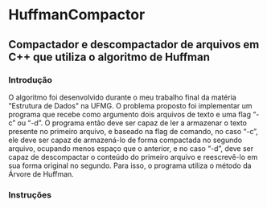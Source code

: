 # HuffmanCompactor

## Compactador e descompactador de arquivos em C++ que utiliza o algoritmo de Huffman

### Introdução

O algoritmo foi desenvolvido durante o meu trabalho final da matéria "Estrutura de Dados" na UFMG. O problema proposto foi implementar um programa que recebe como argumento dois arquivos de texto e uma flag “-c” ou “-d”. O programa então deve ser capaz de ler a armazenar o texto presente no primeiro arquivo, e baseado na flag de comando, no caso “-c”, ele deve ser capaz de armazená-lo de forma compactada no segundo arquivo, ocupando menos espaço que o anterior, e no caso “-d”, deve ser capaz de descompactar o conteúdo do primeiro arquivo e reescrevê-lo em sua forma original no segundo. Para isso, o programa utiliza o método da Árvore de Huffman.

### Instruções
